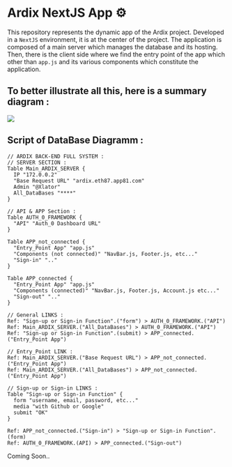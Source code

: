 <h1>Ardix NextJS App ⚙️</h1>
This repository represents the dynamic app of the Ardix project. Developed in a <code>NextJS</code> environment, it is at the center of the project. The application is composed of a main server which manages the database and its hosting. Then, there is the client side where we find the entry point of the app which other than <code>app.js</code> and its various components which constitute the application.

<h2>To better illustrate all this, here is a summary diagram :</h2>
<img src="https://zupimages.net/up/22/24/inib.png"/>

## Script of DataBase Diagramm :
```mysql
// ARDIX BACK-END FULL SYSTEM :
// SERVER SECTION :
Table Main_ARDIX_SERVER {
  IP "172.0.0.2"
  "Base Request URL" "ardix.eth87.app81.com"
  Admin "@Xlator"
  All_DataBases "****"
}

// API & APP Section :
Table AUTH_0_FRAMEWORK {
  "API" "Auth_0 Dashboard URL"
}

Table APP_not_connected {
  "Entry_Point App" "app.js"
  "Components (not connected)" "NavBar.js, Footer.js, etc..." 
  "Sign-in" ".."
}

Table APP_connected {
  "Entry_Point App" "app.js"
  "Components (connected)" "NavBar.js, Footer.js, Account.js etc..." 
  "Sign-out" ".."
}

// General LINKS :
Ref: "Sign-up or Sign-in Function".("form") > AUTH_0_FRAMEWORK.("API")
Ref: Main_ARDIX_SERVER.("All_DataBases") > AUTH_0_FRAMEWORK.("API")
Ref: "Sign-up or Sign-in Function".(submit) > APP_connected.("Entry_Point App")

// Entry_Point LINK :
Ref: Main_ARDIX_SERVER.("Base Request URL") > APP_not_connected.("Entry_Point App")
Ref: Main_ARDIX_SERVER.("All_DataBases") > APP_not_connected.("Entry_Point App")

// Sign-up or Sign-in LINKS :
Table "Sign-up or Sign-in Function" {
  form "username, email, password, etc..."
  media "with Github or Google"
  submit "OK"
}

Ref: APP_not_connected.("Sign-in") > "Sign-up or Sign-in Function".(form)
Ref: AUTH_0_FRAMEWORK.(API) > APP_connected.("Sign-out")
```

Coming Soon..
